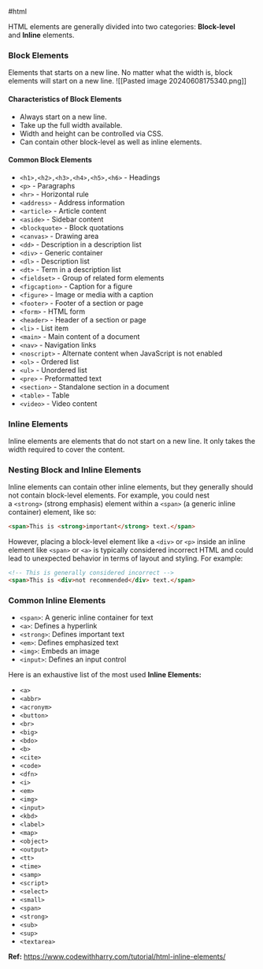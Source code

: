 #html 

HTML elements are generally divided into two categories: **Block-level** and **Inline** elements.

### **Block Elements**
Elements that starts on a new line. No matter what the width is, block elements will start on a new line.
![[Pasted image 20240608175340.png]]

#### **Characteristics of Block Elements**
- Always start on a new line.
- Take up the full width available.
- Width and height can be controlled via CSS.
- Can contain other block-level as well as inline elements.
#### **Common Block Elements**
- `<h1>,<h2>,<h3>,<h4>,<h5>,<h6>` - Headings
- `<p>` - Paragraphs
- `<hr>` - Horizontal rule
- `<address>` - Address information
- `<article>` - Article content
- `<aside>` - Sidebar content
- `<blockquote>` - Block quotations
- `<canvas>` - Drawing area
- `<dd>` - Description in a description list
- `<div>` - Generic container
- `<dl>` - Description list
- `<dt>` - Term in a description list
- `<fieldset>` - Group of related form elements
- `<figcaption>` - Caption for a figure
- `<figure>` - Image or media with a caption
- `<footer>` - Footer of a section or page
- `<form>` - HTML form
- `<header>` - Header of a section or page
- `<li>` - List item
- `<main>` - Main content of a document
- `<nav>` - Navigation links
- `<noscript>` - Alternate content when JavaScript is not enabled
- `<ol>` - Ordered list
- `<ul>` - Unordered list
- `<pre>` - Preformatted text
- `<section>` - Standalone section in a document
- `<table>` - Table
- `<video>` - Video content
### **Inline Elements**
Inline elements are elements that do not start on a new line. It only takes the width required to cover the content.
### **Nesting Block and Inline Elements**
Inline elements can contain other inline elements, but they generally should not contain block-level elements.
For example, you could nest a `<strong>` (strong emphasis) element within a `<span>` (a generic inline container) element, like so:
```html
<span>This is <strong>important</strong> text.</span>
```

However, placing a block-level element like a `<div>` or `<p>` inside an inline element like `<span>` or `<a>` is typically considered incorrect HTML and could lead to unexpected behavior in terms of layout and styling. For example:
```html
<!-- This is generally considered incorrect -->
<span>This is <div>not recommended</div> text.</span>
```

### **Common Inline Elements**
- `<span>`: A generic inline container for text
- `<a>`: Defines a hyperlink
- `<strong>`: Defines important text
- `<em>`: Defines emphasized text
- `<img>`: Embeds an image
- `<input>`: Defines an input control


Here is an exhaustive list of the most used **Inline Elements:**
- `<a>`
- `<abbr>`
- `<acronym>`
- `<button>`
- `<br>`
- `<big>`
- `<bdo>`
- `<b>`
- `<cite>`
- `<code>`
- `<dfn>`
- `<i>`
- `<em>`
- `<img>`
- `<input>`
- `<kbd>`
- `<label>`
- `<map>`
- `<object>`
- `<output>`
- `<tt>`
- `<time>`
- `<samp>`
- `<script>`
- `<select>`
- `<small>`
- `<span>`
- `<strong>`
- `<sub>`
- `<sup>`
- `<textarea>`

**Ref:** https://www.codewithharry.com/tutorial/html-inline-elements/
